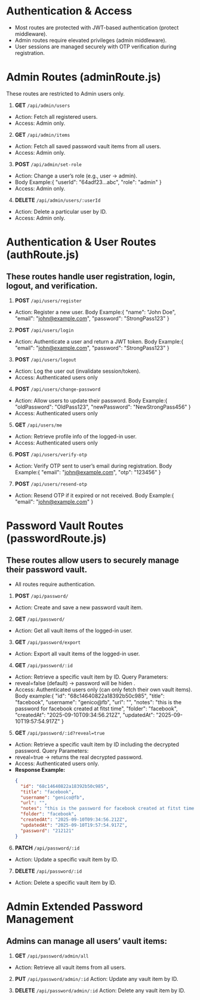 # Authentication & Access

- Most routes are protected with JWT-based authentication (protect middleware).
- Admin routes require elevated privileges (admin middleware).
- User sessions are managed securely with OTP verification during registration.

# Admin Routes (adminRoute.js)

These routes are restricted to Admin users only.

1. **GET** `/api/admin/users`

- Action: Fetch all registered users.
- Access: Admin only.

2. **GET** `/api/admin/items`

- Action: Fetch all saved password vault items from all users.
- Access: Admin only.

3. **POST** `/api/admin/set-role`

- Action: Change a user’s role (e.g., user → admin).
- Body Example:{
  "userId": "64adf23...abc",
  "role": "admin"
  }
- Access: Admin only.

4. **DELETE** `/api/admin/users/:userId`

- Action: Delete a particular user by ID.
- Access: Admin only.

# Authentication & User Routes (authRoute.js)

## These routes handle user registration, login, logout, and verification.

1. **POST** `/api/users/register`

- Action: Register a new user.
  Body Example:{
  "name": "John Doe",
  "email": "john@example.com",
  "password": "StrongPass123"
  }

2. **POST** `/api/users/login`

- Action: Authenticate a user and return a JWT token.
  Body Example:{
  "email": "john@example.com",
  "password": "StrongPass123"
  }

3. **POST** `/api/users/logout`

- Action: Log the user out (invalidate session/token).
- Access: Authenticated users only

4. **POST** `/api/users/change-password`

- Action: Allow users to update their password.
  Body Example:{
  "oldPassword": "OldPass123",
  "newPassword": "NewStrongPass456"
  }
- Access: Authenticated users only

5. **GET** `/api/users/me`

- Action: Retrieve profile info of the logged-in user.
- Access: Authenticated users only

6. **POST** `/api/users/verify-otp`

- Action: Verify OTP sent to user’s email during registration.
  Body Example:{
  "email": "john@example.com",
  "otp": "123456"
  }

7. **POST** `/api/users/resend-otp`

- Action: Resend OTP if it expired or not received.
  Body Example:{
  "email": "john@example.com"
  }

# Password Vault Routes (passwordRoute.js)

## These routes allow users to securely manage their password vault.

- All routes require authentication.

1. **POST** `/api/password/`

- Action: Create and save a new password vault item.

2. **GET** `/api/password/`

- Action: Get all vault items of the logged-in user.

3. **GET** `/api/password/export`

- Action: Export all vault items of the logged-in user.

4. **GET** `/api/password/:id`

- Action: Retrieve a specific vault item by ID.
  Query Parameters:
- reveal=false (default) → password will be hiden .
- Access: Authenticated users only (can only fetch their own vault items).
  Body example:{
  "id": "68c14640822a18392b50c985",
  "title": "facebook",
  "username": "genico@fb",
  "url": "",
  "notes": "this is the password for facebook created at fitst time",
  "folder": "facebook",
  "createdAt": "2025-09-10T09:34:56.212Z",
  "updatedAt": "2025-09-10T19:57:54.917Z"
  }

5. **GET** `/api/password/:id?reveal=true`

- Action: Retrieve a specific vault item by ID including the decrypted password.
  Query Parameters:
- reveal=true → returns the real decrypted password.
- Access: Authenticated users only.
- **Response Example:**
  ```json
  {
    "id": "68c14640822a18392b50c985",
    "title": "facebook",
    "username": "genico@fb",
    "url": "",
    "notes": "this is the password for facebook created at fitst time",
    "folder": "facebook",
    "createdAt": "2025-09-10T09:34:56.212Z",
    "updatedAt": "2025-09-10T19:57:54.917Z",
    "password": "212121"
  }
  ```

6. **PATCH** `/api/password/:id`

- Action: Update a specific vault item by ID.

7. **DELETE** `/api/password/:id`

- Action: Delete a specific vault item by ID.

# Admin Extended Password Management

## Admins can manage all users’ vault items:

1. **GET** `/api/password/admin/all`

- Action: Retrieve all vault items from all users.

2. **PUT** `/api/password/admin/:id`
   Action: Update any vault item by ID.

3. **DELETE** `/api/password/admin/:id`
   Action: Delete any vault item by ID.
